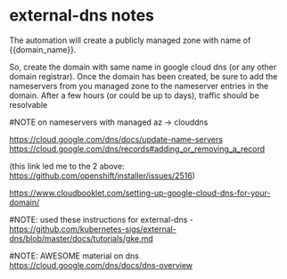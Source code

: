 # external-dns notes

The automation will create a publicly managed zone with name of {{domain_name}}.

So, create the domain with same name in google cloud dns (or any other domain registrar). Once the domain has been created, be sure to add the nameservers from you managed zone to the nameserver entries in the domain. After a few hours (or could be up to days), traffic should be resolvable



#NOTE on nameservers with managed az -> clouddns

https://cloud.google.com/dns/docs/update-name-servers
https://cloud.google.com/dns/records#adding_or_removing_a_record

(this link led me to the 2 above: https://github.com/openshift/installer/issues/2516)


https://www.cloudbooklet.com/setting-up-google-cloud-dns-for-your-domain/


#NOTE: used these instructions for external-dns - https://github.com/kubernetes-sigs/external-dns/blob/master/docs/tutorials/gke.md


#NOTE: AWESOME material on dns
https://cloud.google.com/dns/docs/dns-overview
